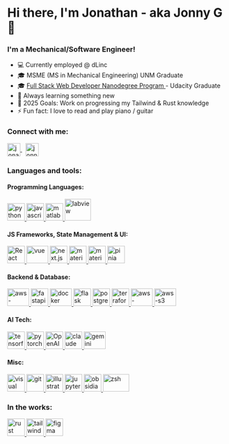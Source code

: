 <h1 align="left">Hi there, I'm Jonathan - aka Jonny G 👋</h1>
<h3 align="left">I'm a Mechanical/Software Engineer!</h3>

- :computer: Currently employed @ dLinc
- :mortar_board: MSME (MS in Mechanical Engineering) UNM Graduate
- :mortar_board: [Full Stack Web Developer Nanodegree Program
  ](https://confirm.udacity.com/HPADLJE3) - 
  Udacity Graduate
- :seedling: Always learning something new
- :goal_net: 2025 Goals: Work on progressing my Tailwind & Rust knowledge
- :zap: Fun fact: I love to read and play piano / guitar

<h3>Connect with me:</h3>

<p align="left">
  <span>
    <!-- LinkedIn -->
    <a href="https://linkedin.com/in/jonnyg23" target="blank">
      <img align="center" src="https://cdn.svgporn.com/logos/linkedin-icon.svg?response-content-disposition=attachment%3Bfilename%3Dlinkedin-icon.svg" alt="jonathan-gutierrez-b9412357" height="30" width="30" />
    </a>
    &nbsp;
    <!-- Instagram -->
    <a href="https://instagram.com/jonnyg_23" target="blank">
      <img align="center" src="https://www.vectorlogo.zone/logos/instagram/instagram-icon.svg" alt="jonnyg_23" height="30" width="30" />
    </a>
  </span>
</p>

<h3>Languages and tools:</h3>

<h4>Programming Languages:</h4>
<p align="left">
  <span>
    <!-- Python -->
    <a href="https://www.python.org/" target="blank">
      <img src="https://cdn.svgporn.com/logos/python.svg?response-content-disposition=attachment%3Bfilename%3Dpython.svg" alt="python" width="40" height="40"/>
    </a>
    <!-- JavaScript -->
    <a href="https://www.javascript.com/" target="blank">
      <img src="https://cdn.svgporn.com/logos/javascript.svg?response-content-disposition=attachment%3Bfilename%3Djavascript.svg" alt="javascript" width="40" height="40"/>
    </a>
    <!-- Matlab -->
    <a href="https://www.mathworks.com/products/matlab.html" target="blank">
      <img src="https://upload.wikimedia.org/wikipedia/commons/2/21/Matlab_Logo.png" alt="matlab" width="40" height="40" />
    </a>
    <!-- LabVIEW -->
    <a href="https://www.ni.com/en-us/shop/labview.html" target="blank">
      <img src="https://vectorseek.com/wp-content/uploads/2023/08/Labview-Logo-Vector.svg-.png" alt="labview" width="60" height="50"/>
    </a>
  </span>
</p>

<h4>JS Frameworks, State Management & UI:</h4>
<p align="left">
  <span>
    <!-- React -->
    <a href="https://reactjs.org/" target="blank">
      <img src="https://cdn.svgporn.com/logos/react.svg?response-content-disposition=attachment%3Bfilename%3Dreact.svg" class="filter-green" alt="React" width="40" height="40"/>
    </a>
    <!-- Vue JS -->
    <a href="https://vuejs.org/" target="blank">
      <img src="https://cdn.svgporn.com/logos/vue.svg?response-content-disposition=attachment%3Bfilename%3Dvue.svg" alt="vue" width="50" height="40">
    </a>
    <!-- Next.js -->
    <a href="https://nextjs.org/" target="blank">
      <img src="https://cdn.svgporn.com/logos/nextjs-icon.svg?response-content-disposition=attachment%3Bfilename%3Dnextjs-icon.svg" alt="next.js" width="40" height="40"/>
    </a>
    <!-- Material UI -->
    <a href="https://mui.com/" target="blank">
      <img src="https://cdn.svgporn.com/logos/material-ui.svg?response-content-disposition=attachment%3Bfilename%3Dmaterial-ui.svg" alt="material ui" width="40" height="40"/>
    </a>
    <!-- Vuetify -->
    <a href="https://vuetifyjs.com/en/" target="blank">
      <img src="https://cdn.svgporn.com/logos/vuetifyjs.svg?response-content-disposition=attachment%3Bfilename%3Dvuetifyjs.svg" alt="material ui" width="40" height="40"/>
    </a>
    <!-- Pinia -->
    <a href="https://pinia.vuejs.org/" target="blank">
      <img src="https://cdn.svgporn.com/logos/pinia.svg?response-content-disposition=attachment%3Bfilename%3Dpinia.svg" alt="pinia" width="40" height="40"/>
    </a>

  </span>
</p>

<h4>Backend & Database:</h4>
<p align="left">
  <span>
    <!-- AWS Dynamodb -->
    <a href="https://docs.aws.amazon.com/amazondynamodb/latest/developerguide/Introduction.html" target="blank">
      <img src="https://cdn.svgporn.com/logos/aws-dynamodb.svg?response-content-disposition=attachment%3Bfilename%3Daws-dynamodb.svg" alt="aws-dynamodb" width="50" height="40"/>
    </a>
    <!-- FastAPI -->
    <a href="https://fastapi.tiangolo.com/" target="blank">
      <img src="https://cdn.svgporn.com/logos/fastapi-icon.svg?response-content-disposition=attachment%3Bfilename%3Dfastapi-icon.svg" alt="fastapi" width="40" height="40"/>
    </a>
    <!-- Docker -->
    <a href="https://www.docker.com" target="blank">
      <img src="https://cdn.svgporn.com/logos/docker-icon.svg?response-content-disposition=attachment%3Bfilename%3Ddocker-icon.svg" alt="docker" width="50" height="40"/>
    </a>
    <!-- Flask -->
    <a href="https://flask.palletsprojects.com/en/2.2.x/" target="blank">
      <img src="https://cdn.svgporn.com/logos/flask.svg?response-content-disposition=attachment%3Bfilename%3Dflask.svg" alt="flask" width="40" height="40"/>
    </a>
    <!-- PostgreSQL -->
    <a href="https://www.postgresql.org/" target="blank">
      <img src="https://cdn.svgporn.com/logos/postgresql.svg?response-content-disposition=attachment%3Bfilename%3Dpostgresql.svg" alt="postgresql" width="40" height="40"/>
    </a>
    <!-- Terraform -->
    <a href="https://www.terraform.io/" target="blank">
      <img src="https://cdn.svgporn.com/logos/terraform-icon.svg?response-content-disposition=attachment%3Bfilename%3Dterraform-icon.svg" alt="terraform" width="40" height="40" />
    </a>
    <!-- AWS Lambda -->
    <a href="https://aws.amazon.com/lambda/" target="blank">
      <img src="https://cdn.svgporn.com/logos/aws-lambda.svg?response-content-disposition=attachment%3Bfilename%3Daws-lambda.svg" alt="aws-lambda" width="50" height="40"/>
    </a>
    <!-- AWS S3 -->
    <a href="https://aws.amazon.com/s3/" target="blank">
      <img src="https://cdn.svgporn.com/logos/aws-s3.svg?response-content-disposition=attachment%3Bfilename%3Daws-s3.svg" alt="aws-s3" width="50" height="40"/>
    </a>
  </span>
</p>

<h4>AI Tech:</h4>
<p align="left">
  <span>
    <!-- Tensorflow -->
    <a href="https://www.tensorflow.org/" target="blank">
      <img src="https://cdn.svgporn.com/logos/tensorflow.svg?response-content-disposition=attachment%3Bfilename%3Dtensorflow.svg" alt="tensorflow" width="40" height="40"/>
    </a>
    <!-- Pytorch -->
    <a href="https://www.pytorg.org/" target="blank">
      <img src="https://cdn.svgporn.com/logos/pytorch-icon.svg?response-content-disposition=attachment%3Bfilename%3Dpytorch-icon.svg" alt="pytorch" width="40" height="40"/>
    </a>
    <!-- OpenAI GPT4o -->
    <a href="https://openai.com/" target="blank">
      <img src="https://asset.brandfetch.io/idR3duQxYl/idxxYWpPAw.jpeg" alt="OpenAI" width="40" height="40"/>
    </a>
    <!-- Anthropic Claude Models -->
    <a href="https://www.anthropic.com/" target="blank">
      <img src="https://cdn.svgporn.com/logos/claude-icon.svg?response-content-disposition=attachment%3Bfilename%3Dclaude-icon.svg" alt="claude" width="40" height="40"/>
    </a>
    <!-- Google Gemini -->
    <a href="https://gemini.google.com/app" target="blank">
      <img src="https://cdn.svgporn.com/logos/google-gemini.svg?response-content-disposition=attachment%3Bfilename%3Dgoogle-gemini.svg" alt="gemini" width="50" height="40"/>
    </a>
  </span>
</p>

<h4>Misc:</h4>
<p align="left">
  <span>
    <!-- VS Code -->
    <a href="https://code.visualstudio.com/" target="blank">
      <img src="https://cdn.svgporn.com/logos/visual-studio-code.svg?response-content-disposition=attachment%3Bfilename%3Dvisual-studio-code.svg" alt="visual studio code" width="40" height="40"/>
    </a>
    <!-- Git -->
    <a href="https://git-scm.com/" target="blank">
      <img src="https://cdn.svgporn.com/logos/git-icon.svg?response-content-disposition=attachment%3Bfilename%3Dgit-icon.svg" alt="git" width="40" height="40"/>
    </a>
    <!-- Adobe Illustrator -->
    <a href="https://www.adobe.com/products/illustrator/free-trial-download.html" target="blank">
      <img src="https://cdn.svgporn.com/logos/adobe-illustrator.svg?response-content-disposition=attachment%3Bfilename%3Dadobe-illustrator.svg" alt="illustrator" width="40" height="40"/>
    </a>
    <!-- Jupyter -->
    <a href="https://jupyter.org/" target="blank">
      <img src="https://cdn.svgporn.com/logos/jupyter.svg?response-content-disposition=attachment%3Bfilename%3Djupyter.svg" alt="jupyter" width="40" height="40" />
    </a>
    <!-- Obsidian.md -->
    <a href="https://obsidian.md/" target="blank">
      <img src="https://avatars.githubusercontent.com/u/65011256?s=200&v=4" alt="obsidian" width="40" height="40" />
    </a>
    <!-- zsh -->
    <a href="https://ohmyz.sh/" target="blank">
      <img src="https://cdn.svgporn.com/logos/zsh.svg?response-content-disposition=attachment%3Bfilename%3Dzsh.svg" alt="zsh" width="60" height="40" />
    </a>
  </span>
</p>

<h3>In the works:</h3>

<p>
  <span>
    <!-- Rust -->
    <a href="https://www.rust-lang.org/" target="blank">
      <img src="https://cdn.svgporn.com/logos/rust.svg?response-content-disposition=attachment%3Bfilename%3Drust.svg" alt="rust" width="40" height="40"/>
    </a>
    <!-- Tailwind CSS -->
    <a href="https://tailwindcss.com/" target="blank">
      <img src="https://cdn.svgporn.com/logos/tailwindcss-icon.svg?response-content-disposition=attachment%3Bfilename%3Dtailwindcss-icon.svg" alt="tailwindCSS" width="40" height="40"/>
    </a>
    <!-- Figma -->
    <a href="https://www.figma.com/" target="blank">
      <img src="https://cdn.svgporn.com/logos/figma.svg?response-content-disposition=attachment%3Bfilename%3Dfigma.svg" alt="figma" width="40" height="40" />
    </a>
  </span>
</p>
